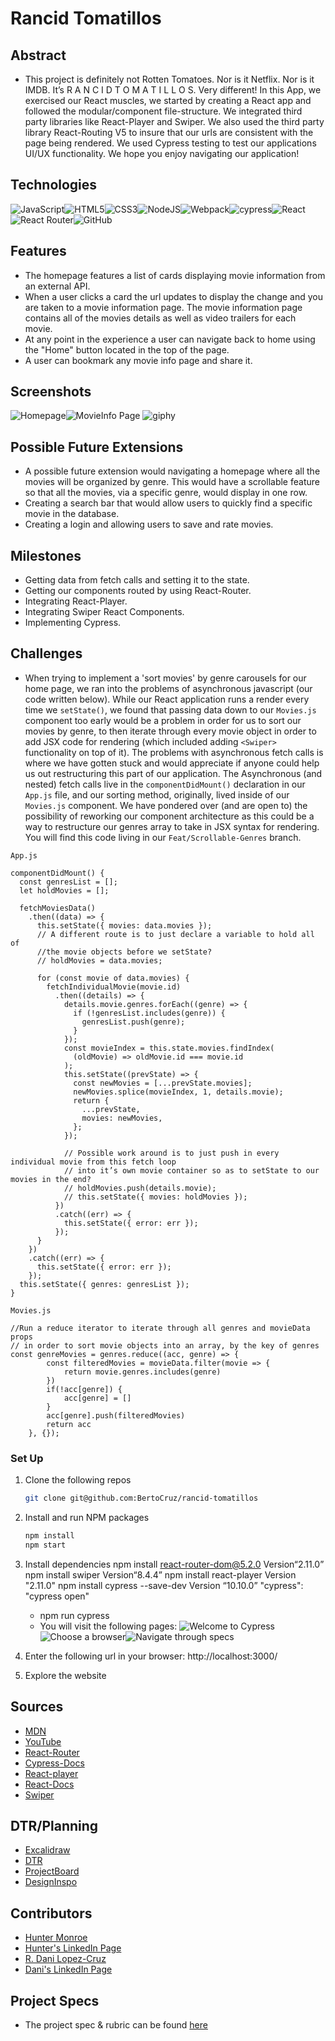 
# Rancid Tomatillos

## Abstract
  - This project is definitely not Rotten Tomatoes. Nor is it Netflix. Nor is it IMDB. It’s R A N C I D T O M A T I L L O S. Very different! In this App, we exercised our React muscles, we started by creating a React app and followed the modular/component file-structure. We integrated third party libraries like React-Player and Swiper. We also used  the third party library React-Routing V5 to insure that our urls are consistent with the page being rendered. We used Cypress testing to test our applications UI/UX functionality. We hope you enjoy navigating our application! 

## Technologies
![JavaScript](https://img.shields.io/badge/javascript-%23323330.svg?style=for-the-badge&logo=javascript&logoColor=%23F7DF1E)![HTML5](https://img.shields.io/badge/html5-%23E34F26.svg?style=for-the-badge&logo=html5&logoColor=white)![CSS3](https://img.shields.io/badge/css3-%231572B6.svg?style=for-the-badge&logo=css3&logoColor=white)![NodeJS](https://img.shields.io/badge/node.js-6DA55F?style=for-the-badge&logo=node.js&logoColor=white)![Webpack](https://img.shields.io/badge/webpack-%238DD6F9.svg?style=for-the-badge&logo=webpack&logoColor=black)![cypress](https://img.shields.io/badge/-cypress-%23E5E5E5?style=for-the-badge&logo=cypress&logoColor=058a5e)![React](https://img.shields.io/badge/react-%2320232a.svg?style=for-the-badge&logo=react&logoColor=%2361DAFB)![React Router](https://img.shields.io/badge/React_Router-CA4245?style=for-the-badge&logo=react-router&logoColor=white)![GitHub](https://img.shields.io/badge/github-%23121011.svg?style=for-the-badge&logo=github&logoColor=white)

## Features
- The homepage features a list of cards displaying movie information from an external API. 
- When a user clicks a card the url updates to display the change and you are taken to a movie information page. The movie information page contains all of the movies details as well as video trailers for each movie. 
- At any point in the experience a user can navigate back to home using the "Home" button located in the top of the page. 
- A user can bookmark any movie info page and share it. 
## Screenshots 
![Homepage](https://github.com/BertoCruz/rancid-tomatillos/blob/main/src/images/Homepage.png)![MovieInfo Page](https://github.com/BertoCruz/rancid-tomatillos/blob/main/src/images/Movie-info.png)
![giphy](https://user-images.githubusercontent.com/102885322/197645864-8c346f54-1edf-45f7-94a5-df2350790ea3.gif)


## Possible Future Extensions
- A possible future extension would navigating a homepage where all the movies will be organized by genre. This would have a scrollable feature so that all the movies, via a specific genre, would display in one row.
- Creating a search bar that would allow users to quickly find a specific movie in the database. 
- Creating a login and allowing users to save and rate movies. 

## Milestones
- Getting data from fetch calls and setting it to the state. 
- Getting our components routed by using React-Router. 
- Integrating React-Player. 
- Integrating Swiper React Components. 
- Implementing Cypress. 

## Challenges
- When trying to implement a 'sort movies' by genre carousels for our home page, we ran into the problems of asynchronous javascript (our code written below). While our React application runs a render every time we `setState()`, we found that passing data down to our `Movies.js` component too early would be a problem in order for us to sort our movies by genre, to then iterate through every movie object in order to add JSX code for rendering (which included adding `<Swiper>` functionality on top of it). The problems with asynchronous fetch calls is where we have gotten stuck and would appreciate if anyone could help us out restructuring this part of our application. The Asynchronous (and nested) fetch calls live in the `componentDidMount()` declaration in our `App.js` file, and our sorting method, originally, lived inside of our `Movies.js` component. We have pondered over (and are open to) the possibility of reworking our component architecture as this could be a way to restructure our genres array to take in JSX syntax for rendering.
You will find this code living in our `Feat/Scrollable-Genres` branch.

`App.js`
```
componentDidMount() {
  const genresList = [];
  let holdMovies = [];

  fetchMoviesData()
    .then((data) => {
      this.setState({ movies: data.movies });
      // A different route is to just declare a variable to hold all of
      //the movie objects before we setState?
      // holdMovies = data.movies;

      for (const movie of data.movies) {
        fetchIndividualMovie(movie.id)
          .then((details) => {
            details.movie.genres.forEach((genre) => {
              if (!genresList.includes(genre)) {
                genresList.push(genre);
              }
            });
            const movieIndex = this.state.movies.findIndex(
              (oldMovie) => oldMovie.id === movie.id
            );
            this.setState((prevState) => {
              const newMovies = [...prevState.movies];
              newMovies.splice(movieIndex, 1, details.movie);
              return {
                ...prevState,
                movies: newMovies,
              };
            });

            // Possible work around is to just push in every individual movie from this fetch loop
            // into it’s own movie container so as to setState to our movies in the end?
            // holdMovies.push(details.movie);
            // this.setState({ movies: holdMovies });
          })
          .catch((err) => {
            this.setState({ error: err });
          });
      }
    })
    .catch((err) => {
      this.setState({ error: err });
    });
  this.setState({ genres: genresList });
}
```

`Movies.js`
```
//Run a reduce iterator to iterate through all genres and movieData props
// in order to sort movie objects into an array, by the key of genres
const genreMovies = genres.reduce((acc, genre) => {
        const filteredMovies = movieData.filter(movie => {
            return movie.genres.includes(genre)
        })
        if(!acc[genre]) {
            acc[genre] = []
        }
        acc[genre].push(filteredMovies)
        return acc
    }, {});
```

### Set Up
1. Clone the following repos
   ```sh
   git clone git@github.com:BertoCruz/rancid-tomatillos 
   ```
2. Install  and run NPM packages 
   ```sh
   npm install
   npm start
   ``` 
3. Install dependencies
  npm install react-router-dom@5.2.0 Version“2.11.0” 
  npm install swiper Version“8.4.4”
  npm install react-player Version "2.11.0"
  npm install cypress --save-dev  Version “10.10.0”
    "cypress": "cypress open"
     - npm run cypress
      - You will visit the following pages: 
![Welcome to Cypress](https://github.com/BertoCruz/rancid-tomatillos/blob/main/src/images/Screen%20Shot%202022-10-24%20at%204.27.54%20PM.png)![Choose a browser](https://github.com/BertoCruz/rancid-tomatillos/blob/main/src/images/Screen%20Shot%202022-10-24%20at%204.28.39%20PM.png)![Navigate through specs](https://github.com/BertoCruz/rancid-tomatillos/blob/main/src/images/Screen%20Shot%202022-10-24%20at%204.29.45%20PM.png)


4. Enter the following url in your browser: http://localhost:3000/
5. Explore the website


## Sources
  - [MDN](http://developer.mozilla.org/en-US/)
  - [YouTube](https://www.youtube.com/)
  - [React-Router](https://reactrouter.com/en/main)
  - [Cypress-Docs](https://docs.cypress.io/api/table-of-contents)
  - [React-player](https://www.npmjs.com/package/react-player)
  - [React-Docs](https://reactjs.org/docs/react-api.html)
  - [Swiper](https://swiperjs.com/react)
## DTR/Planning
  - [Excalidraw](https://excalidraw.com/#json=Xfd4Y98CexYSyuzuelnVR,VB8d9qCcewxLisXyr0Vr3g)
  - [DTR](https://docs.google.com/document/d/1l-cgbyDXRRAsCEIqtg_q1_i-p84oiqwTgP11uF8cR98/edit)
  - [ProjectBoard](https://github.com/BertoCruz/rancid-tomatillos/projects?query=is%3Aopen)
  - [DesignInspo](https://docs.google.com/document/d/17tk_nKESW7fUIKtiwEsKQRpcerEgZ-4HB7PdPBCIAv4/edit?usp=sharing)
## Contributors
  - [Hunter Monroe](https://github.com/Hmonroe2) 
  - [Hunter's LinkedIn Page](https://www.linkedin.com/in/hunter-monroe-035ab0188/)
  - [R. Dani Lopez-Cruz](https://github.com/BertoCruz) 
  - [Dani's LinkedIn Page](https://www.linkedin.com/in/roberto-dani-lopez-cruz-84a03989/)


## Project Specs
  - The project spec & rubric can be found [here](https://frontend.turing.edu/projects/module-3/rancid-tomatillos-v3.html)




